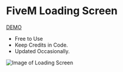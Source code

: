 # FiveM Loading Screen
[DEMO](https://admiring-pare-01c7e7.netlify.app)

* Free to Use
* Keep Credits in Code.
* Updated Occasionally.

![Image of Loading Screen](https://i.imgur.com/G4jUnEE.png)
